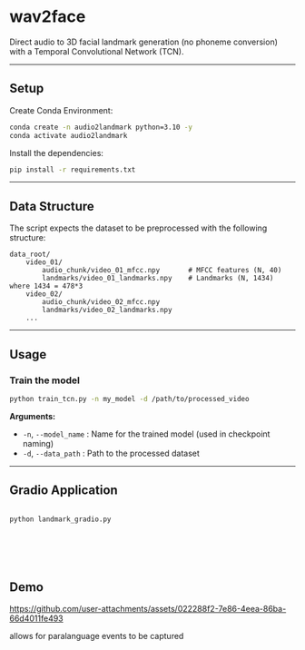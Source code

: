 
# wav2face
Direct audio to 3D facial landmark generation (no phoneme conversion) with a Temporal Convolutional Network (TCN).

---

## Setup

Create Conda Environment:

```bash
conda create -n audio2landmark python=3.10 -y
conda activate audio2landmark
```

Install the dependencies:

```bash
pip install -r requirements.txt
```

---

## Data Structure

The script expects the dataset to be preprocessed with the following structure:



```
data_root/
    video_01/
        audio_chunk/video_01_mfcc.npy       # MFCC features (N, 40)
        landmarks/video_01_landmarks.npy    # Landmarks (N, 1434) where 1434 = 478*3
    video_02/
        audio_chunk/video_02_mfcc.npy
        landmarks/video_02_landmarks.npy
    ...
```

---

## Usage

### Train the model

```bash
python train_tcn.py -n my_model -d /path/to/processed_video
```

**Arguments:**

* `-n`, `--model_name` : Name for the trained model (used in checkpoint naming)
* `-d`, `--data_path` : Path to the processed dataset

---

## Gradio Application 

```bash

python landmark_gradio.py







```
## Demo
https://github.com/user-attachments/assets/022288f2-7e86-4eea-86ba-66d4011fe493

allows for paralanguage events to be captured
